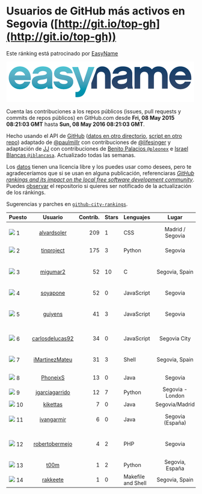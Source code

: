 
# Usuarios de GitHub más activos en Segovia ([http://git.io/top-gh](http://git.io/top-gh))



Este ránking está patrocinado por [EasyName](https://www.easyname.com/es)

<a href='https://www.easyname.com/es'><img src='https://raw.githubusercontent.com/JJ/top-github-users-data/master/img/easyname_500px.png' alt='logo patrocinador'></a>


  Cuenta las contribuciones a los repos públicos (issues, pull requests y commits de repos públicos) en GitHub.com desde  **Fri, 08 May 2015 08:21:03 GMT** hasta **Sun, 08 May 2016 08:21:03 GMT**.

  Hecho usando el API de [GitHub](http://github.com) ([datos en otro directorio](https://github.com/JJ/top-github-users-data/tree/master/data), [script en otro repo](https://github.com/JJ/github-city-rankings/blob/master/get-city.coffee)) adaptado de [@paulmillr](https://github.com/paulmillr) con contribuciones de [@lifesinger](https://github.com/lifesinger) y adaptación de [JJ](http://jj.github.io) con contribuciones de [Benito Palacios `@pleonex`](http://github.com/pleonex) e [Israel Blancas `@iblancasa`](https://github.com/iblancasa). Actualizado todas las semanas.

  Los [datos](https://github.com/JJ/top-github-users-data/tree/master/data) tienen una licencia libre y los puedes usar como desees, pero te agradeceríamos que si se usan en alguna publicación, referenciaras [*GitHub rankings and its impact on the local free software development community*](https://thewinnower.com/papers/github-rankings-and-its-impact-on-the-local-free-software-development-community). Puedes [observar](https://github.com/JJ/top-github-users-data/subscription) el repositorio si quieres ser notificado de la actualización de los ránkings.

  Sugerencias y parches en [`github-city-rankings`](http://github.com/JJ/github-city-rankings).


| Puesto   |  Usuario  |Contrib.| Stars | Lenguajes   |      Lugar      |  Avatar  |
|----------|:---------:|-------:|-------|-------------|:---------------:|----------|
|![](https://raw.githubusercontent.com/JJ/github-city-rankings/master/img/.gif) 1 | [alvardsoler](https://github.com/alvardsoler) | 209 | 1 | CSS | Madrid / Segovia | <img src='https://avatars2.githubusercontent.com/u/4102837?v=3&s=64' width="64" title='Álvar D. Soler Rus'> |
|![](https://raw.githubusercontent.com/JJ/github-city-rankings/master/img/.gif) 2 | [tinproject](https://github.com/tinproject) | 175 | 3 | Python | Segovia | <img src='https://avatars0.githubusercontent.com/u/3742174?v=3&s=64' width="64" title='Agustín Herranz'> |
|![](https://raw.githubusercontent.com/JJ/github-city-rankings/master/img/.gif) 3 | [migumar2](https://github.com/migumar2) | 52 | 10 | C | Segovia, Spain | <img src='https://avatars1.githubusercontent.com/u/819947?v=3&s=64' width="64" title='Miguel A. Martínez-Prieto'> |
|![](https://raw.githubusercontent.com/JJ/github-city-rankings/master/img/.gif) 4 | [soyapone](https://github.com/soyapone) | 52 | 0 | JavaScript | Segovia | <img src='https://avatars0.githubusercontent.com/u/13187123?v=3&s=64' width="64" title='Diego Martín'> |
|![](https://raw.githubusercontent.com/JJ/github-city-rankings/master/img/.gif) 5 | [guiyens](https://github.com/guiyens) | 41 | 3 | JavaScript | Segovia | <img src='https://avatars2.githubusercontent.com/u/1494204?v=3&s=64' width="64" title='Guillermo Ramos Vega'> |
|![](https://raw.githubusercontent.com/JJ/github-city-rankings/master/img/.gif) 6 | [carlosdelucas92](https://github.com/carlosdelucas92) | 34 | 0 | JavaScript | Segovia City | <img src='https://avatars2.githubusercontent.com/u/10717935?v=3&s=64' width="64" title='Carlos de Lucas Sanz'> |
|![](https://raw.githubusercontent.com/JJ/github-city-rankings/master/img/.gif) 7 | [iMartinezMateu](https://github.com/iMartinezMateu) | 31 | 3 | Shell | Segovia, Spain | <img src='https://avatars1.githubusercontent.com/u/9308066?v=3&s=64' width="64" title='Iván Martínez Mateu'> |
|![](https://raw.githubusercontent.com/JJ/github-city-rankings/master/img/.gif) 8 | [PhoneixS](https://github.com/PhoneixS) | 13 | 0 | Java | Segovia | <img src='https://avatars3.githubusercontent.com/u/1279539?v=3&s=64' width="64" title='Javier Alfonso'> |
|![](https://raw.githubusercontent.com/JJ/github-city-rankings/master/img/.gif) 9 | [jgarciagarrido](https://github.com/jgarciagarrido) | 12 | 7 | Python | Segovia - London | <img src='https://avatars0.githubusercontent.com/u/669304?v=3&s=64' width="64" title='Javier'> |
|![](https://raw.githubusercontent.com/JJ/github-city-rankings/master/img/.gif) 10 | [kikettas](https://github.com/kikettas) | 7 | 0 | Java | Segovia/Madrid | <img src='https://avatars0.githubusercontent.com/u/9082270?v=3&s=64' width="64" title='Enrique'> |
|![](https://raw.githubusercontent.com/JJ/github-city-rankings/master/img/.gif) 11 | [ivangarmir](https://github.com/ivangarmir) | 6 | 0 | Java | Segovia (España) | <img src='https://avatars3.githubusercontent.com/u/9077592?v=3&s=64' width="64" title='Ivan Garcia Mirnada'> |
|![](https://raw.githubusercontent.com/JJ/github-city-rankings/master/img/.gif) 12 | [robertobermejo](https://github.com/robertobermejo) | 4 | 2 | PHP | Segovia | <img src='https://avatars2.githubusercontent.com/u/221931?v=3&s=64' width="64" title='Roberto Bermejo Martinez'> |
|![](https://raw.githubusercontent.com/JJ/github-city-rankings/master/img/.gif) 13 | [t00m](https://github.com/t00m) | 1 | 2 | Python | Segovia, España | <img src='https://avatars1.githubusercontent.com/u/386662?v=3&s=64' width="64" title='Tomás Vírseda'> |
|![](https://raw.githubusercontent.com/JJ/github-city-rankings/master/img/.gif) 14 | [rakkeete](https://github.com/rakkeete) | 1 | 0 | Makefile and Shell | Segovia, Spain | <img src='https://avatars1.githubusercontent.com/u/16774236?v=3&s=64' width="64" title='Andrés Leo'> |
